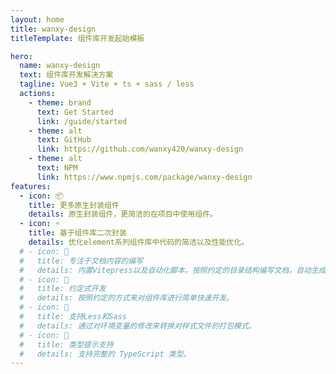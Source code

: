 ```yaml
---
layout: home
title: wanxy-design
titleTemplate: 组件库开发起始模板

hero:
  name: wanxy-design
  text: 组件库开发解决方案
  tagline: Vue3 + Vite + ts + sass / less
  actions:
    - theme: brand
      text: Get Started
      link: /guide/started
    - theme: alt
      text: GitHub
      link: https://github.com/wanxy420/wanxy-design
    - theme: alt
      text: NPM
      link: https://www.npmjs.com/package/wanxy-design
features:
  - icon: 📦
    title: 更多原生封装组件
    details: 原生封装组件，更简洁的在项目中使用组件。
  - icon: ⚡️
    title: 基于组件库二次封装
    details: 优化element系列组件库中代码的简洁以及性能优化。
  # - icon: 📖
  #   title: 专注于文档内容的编写
  #   details: 内置Vitepress以及自动化脚本，按照约定的目录结构编写文档，自动生成路由。
  # - icon: 💪
  #   title: 约定式开发
  #   details: 按照约定的方式来对组件库进行简单快速开发。
  # - icon: 🔩
  #   title: 支持Less和Sass
  #   details: 通过对环境变量的修改来转换对样式文件的打包模式。
  # - icon: 🔑
  #   title: 类型提示支持
  #   details: 支持完整的 TypeScript 类型。
---
```

